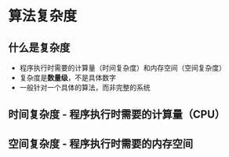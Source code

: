 # 算法复杂度
## 什么是复杂度
* 程序执行时需要的计算量（时间复杂度）和内存空间（空间复杂度）
* 复杂度是**数量级**，不是具体数字
* 一般针对一个具体的算法，而非完整的系统
## 时间复杂度 - 程序执行时需要的计算量（CPU）
## 空间复杂度 - 程序执行时需要的内存空间